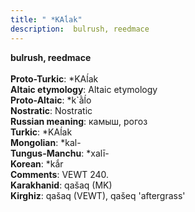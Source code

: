 ```yaml
---
title: " *KAĺak"
description:  bulrush, reedmace
---
```

<strong> bulrush, reedmace</strong><br><br>
<strong>Proto-Turkic</strong>:  *KAĺak<br>
<strong>Altaic etymology</strong>:  Altaic etymology<br>
<strong> Proto-Altaic</strong>:  *k`ằĺo<br>
<strong>Nostratic</strong>:  Nostratic<br>
<strong>Russian meaning</strong>:  камыш, рогоз<br>
<strong>Turkic</strong>:  *KAĺak<br>
<strong>Mongolian</strong>:  *kal-<br>
<strong>Tungus-Manchu</strong>:  *xalī-<br>
<strong>Korean</strong>:  *kắr<br>
<strong>Comments</strong>:  VEWT 240.<br>
<strong>Karakhanid</strong>:  qašaq (MK)<br>
<strong>Kirghiz</strong>:  qašaq (VEWT), qašeq 'aftergrass'<br>


